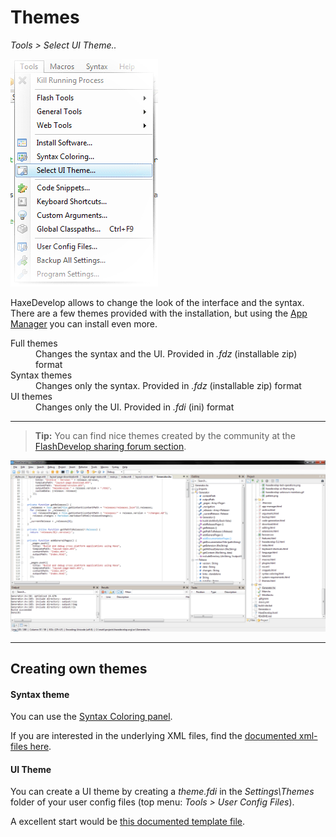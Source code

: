 # Themes

_Tools > Select UI Theme.._
  
<img src="img/haxedevelop-ui-theme.png" class="pull-right" alt="Select HaxeDevelop UI Theme" />

HaxeDevelop allows to change the look of the interface and the syntax. 
There are a few themes provided with the installation, but using the <a href="app-manager.html">App Manager</a> you can install even more. 

<dl>
  <dt>Full themes</dt>
  <dd>Changes the syntax and the UI. Provided in <em>.fdz</em> (installable zip) format</dd>
  
  <dt>Syntax themes</dt>
  <dd>Changes only the syntax. Provided in <em>.fdz</em> (installable zip) format</dd>
  
  <dt>UI themes</dt>
  <dd>Changes only the UI. Provided in <em>.fdi</em> (ini) format</dd>
</dl>

---

> **Tip:** You can find nice themes created by the community at the <a href="http://www.flashdevelop.org/community/viewforum.php?f=20">FlashDevelop sharing forum section</a>.

![Default HaxeDevelop Themes](img/haxedevelop-themes.gif)

--- 

## Creating own themes

#### Syntax theme

You can use the [Syntax Coloring panel](syntax-coloring.html). 

If you are interested in the underlying XML files, find the [documented xml-files here](
https://github.com/gene-pavlovsky/flashdevelop-colors-solarized/tree/master/templates/syntax).

#### UI Theme

You can create a UI theme by creating a _theme.fdi_ in the _Settings\Themes_ folder of your user config files (top menu: _Tools > User Config Files_).

A excellent start would be [this documented template file](https://github.com/gene-pavlovsky/flashdevelop-colors-solarized/blob/master/templates/theme/theme.fdi).
